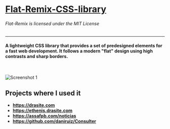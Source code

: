# [Flat-Remix-CSS-library](http://drasite.com/flat-remix-css)

###### Flat-Remix is licensed under the MIT License
<hr>

#### A lightweight CSS library that provides a set of predesigned elements for a fast web development. It follows a modern "flat" design using high contrasts and sharp borders.

<br>

![Screenshot 1](https://github.com/daniruiz/Flat-Remix-CSS-library/blob/master/Images/1.png?raw=true)


## Projects where I used it  
* **https://drasite.com**
* **https://ethenis.drasite.com**
* **https://assafpb.com/noticias**
* **https://github.com/daniruiz/Consulter**

